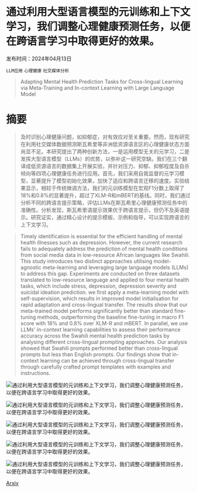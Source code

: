 # 通过利用大型语言模型的元训练和上下文学习，我们调整心理健康预测任务，以便在跨语言学习中取得更好的效果。

发布时间：2024年04月13日

`LLM应用` `心理健康` `社交媒体分析`

> Adapting Mental Health Prediction Tasks for Cross-lingual Learning via Meta-Training and In-context Learning with Large Language Model

# 摘要

> 及时识别心理健康问题，如抑郁症，对有效应对至关重要。然而，现有研究在利用社交媒体数据预测斯瓦希里等非洲低资源语言区的心理健康状态方面尚显不足。本研究提出了两种创新方法，一是运用模型无关的元学习，二是发挥大型语言模型（LLMs）的优势，以弥补这一研究空缺。我们在三个翻译成低资源语言的数据集上开展实验，并针对压力、抑郁、抑郁程度及自杀倾向等四项心理健康任务进行应用。首先，我们采用自我监督的元学习模型，显著提升了模型初始化效果，加快了适应和跨语言迁移的速度。实验结果显示，相较于传统微调方法，我们的元训练模型在宏观F1分数上取得了18%和0.8%的显著提升，超过了XLM-R和mBERT的基线。同时，我们通过分析不同的跨语言提示策略，评估LLMs在斯瓦希里心理健康预测任务中的准确性。分析发现，斯瓦希里语提示效果优于跨语言提示，但仍不及英语提示。研究证实，通过精心设计的提示模板、示例和指导，可以实现跨语言的上下文学习。

> Timely identification is essential for the efficient handling of mental health illnesses such as depression. However, the current research fails to adequately address the prediction of mental health conditions from social media data in low-resource African languages like Swahili. This study introduces two distinct approaches utilising model-agnostic meta-learning and leveraging large language models (LLMs) to address this gap. Experiments are conducted on three datasets translated to low-resource language and applied to four mental health tasks, which include stress, depression, depression severity and suicidal ideation prediction. we first apply a meta-learning model with self-supervision, which results in improved model initialisation for rapid adaptation and cross-lingual transfer. The results show that our meta-trained model performs significantly better than standard fine-tuning methods, outperforming the baseline fine-tuning in macro F1 score with 18\% and 0.8\% over XLM-R and mBERT. In parallel, we use LLMs' in-context learning capabilities to assess their performance accuracy across the Swahili mental health prediction tasks by analysing different cross-lingual prompting approaches. Our analysis showed that Swahili prompts performed better than cross-lingual prompts but less than English prompts. Our findings show that in-context learning can be achieved through cross-lingual transfer through carefully crafted prompt templates with examples and instructions.

![通过利用大型语言模型的元训练和上下文学习，我们调整心理健康预测任务，以便在跨语言学习中取得更好的效果。](../../../paper_images/2404.09045/Figure1.jpg)

![通过利用大型语言模型的元训练和上下文学习，我们调整心理健康预测任务，以便在跨语言学习中取得更好的效果。](../../../paper_images/2404.09045/Figure2.jpg)

![通过利用大型语言模型的元训练和上下文学习，我们调整心理健康预测任务，以便在跨语言学习中取得更好的效果。](../../../paper_images/2404.09045/Figure3.jpg)

![通过利用大型语言模型的元训练和上下文学习，我们调整心理健康预测任务，以便在跨语言学习中取得更好的效果。](../../../paper_images/2404.09045/Figure4.jpg)

![通过利用大型语言模型的元训练和上下文学习，我们调整心理健康预测任务，以便在跨语言学习中取得更好的效果。](../../../paper_images/2404.09045/Figure5.jpg)

[Arxiv](https://arxiv.org/abs/2404.09045)
